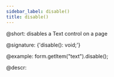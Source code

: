 ```yaml
---
sidebar_label: disable()
title: disable()
---          
```


@short: disables a Text control on a page

@signature: {'disable(): void;'}

@example:
form.getItem("text").disable();

@descr:
